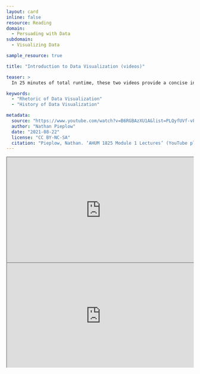 ```yaml
---
layout: card
inline: false
resource: Reading
domain:
  - Persuading with Data
subdomain:
  - Visualizing Data

sample_resource: true

title: "Introduction to Data Visualization (videos)"

teaser: >
  In 25 minutes of total runtime, these two videos provide a concise in-depth introduction to the rhetorical principles of data visualization. The first video summarizes the history of persuasive visualizations with three key examples from the 19th century by John Snow, Florence Nightingale, and W.E.B. DuBois. The second video lays out six key principles of data visualization and explains what can go wrong when these principles are violated. 

keywords:
  - "Rhetoric of Data Visualization"
  - "History of Data Visualization"

metadata:
  source: "https://www.youtube.com/watch?v=B6RGBAzXU1A&list=PLQyfUVf-vFTJMuluE7y9mPRxK9-iSxYyQ"
  author: "Nathan Pieplow"
  date: "2021-08-22"
  license: "CC BY-NC-SA"
  citation: "Pieplow, Nathan. ‘AHUM 1825 Module 1 Lectures’ (YouTube playlist). Data Advocacy 4 All, University of Colorado. 22 Aug 2021. "
---
```


<div style="border:none; max-width: 1280px"><div style="position: relative; padding-bottom: 56.25%; height: 0; overflow: hidden;"><iframe src="https://www.youtube.com/embed/B6RGBAzXU1A?si=-tc0-fcPbpv9vin_?si=N4qb71cs-yWizJfc?videoseries?list=PL9_5y1s7b_5bUQ0dfnXgwzjjEnDWQ7NLS&rel=0" width="1280" height="720" title="The Spell of Data Viz (and how to cast it)" style="position: absolute; top: 0; left: 0; right: 0; bottom: 0; height: 100%; max-width: 100%;"></iframe></div></div>
<div style="border:none; max-width: 1280px"><div style="position: relative; padding-bottom: 56.25%; height: 0; overflow: hidden;"><iframe src="https://www.youtube.com/embed/8UgF0X-FETs?si=5-ofT4dUUPSJnRCh?si=N4qb71cs-yWizJfc?videoseries?list=PL9_5y1s7b_5bUQ0dfnXgwzjjEnDWQ7NLS&rel=0" width="1280" height="720" title="Do the Awesome, Avoid the Bad in Data Visualization" style="position: absolute; top: 0; left: 0; right: 0; bottom: 0; height: 100%; max-width: 100%;"></iframe></div></div>



